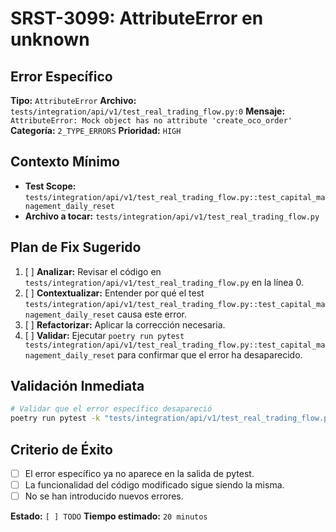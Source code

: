 # SRST-3099: AttributeError en unknown

## Error Específico
**Tipo:** `AttributeError`
**Archivo:** `tests/integration/api/v1/test_real_trading_flow.py:0`
**Mensaje:** `AttributeError: Mock object has no attribute 'create_oco_order'`
**Categoría:** `2_TYPE_ERRORS`
**Prioridad:** `HIGH`

## Contexto Mínimo
- **Test Scope:** `tests/integration/api/v1/test_real_trading_flow.py::test_capital_management_daily_reset`
- **Archivo a tocar:** `tests/integration/api/v1/test_real_trading_flow.py`

## Plan de Fix Sugerido
1. [ ] **Analizar:** Revisar el código en `tests/integration/api/v1/test_real_trading_flow.py` en la línea 0.
2. [ ] **Contextualizar:** Entender por qué el test `tests/integration/api/v1/test_real_trading_flow.py::test_capital_management_daily_reset` causa este error.
3. [ ] **Refactorizar:** Aplicar la corrección necesaria.
4. [ ] **Validar:** Ejecutar `poetry run pytest tests/integration/api/v1/test_real_trading_flow.py::test_capital_management_daily_reset` para confirmar que el error ha desaparecido.

## Validación Inmediata
```bash
# Validar que el error específico desapareció
poetry run pytest -k "tests/integration/api/v1/test_real_trading_flow.py::test_capital_management_daily_reset" -v
```

## Criterio de Éxito
- [ ] El error específico ya no aparece en la salida de pytest.
- [ ] La funcionalidad del código modificado sigue siendo la misma.
- [ ] No se han introducido nuevos errores.

**Estado:** `[ ] TODO`
**Tiempo estimado:** `20 minutos`
